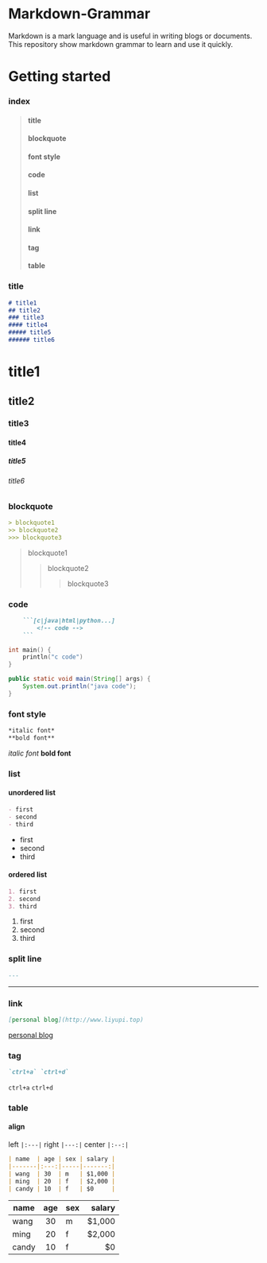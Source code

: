 # Markdown-Grammar
Markdown is a mark language and is useful in writing blogs or documents. This repository show markdown grammar to learn and use it quickly.

# Getting started
### index
>#### title
>#### blockquote
>#### font style
>#### code
>#### list
>#### split line
>#### link
>#### tag
>#### table
<!-- title -->
### title
```markdown
# title1
## title2
### title3
#### title4
##### title5
###### title6
```
# title1
## title2
### title3
#### title4
##### title5
###### title6
<!-- blockquote -->
### blockquote
```markdown
> blockquote1
>> blockquote2
>>> blockquote3
```
> blockquote1
>> blockquote2
>>> blockquote3
<!-- code -->
### code
```markdown
    ```[c|java|html|python...]
        <!-- code -->
    ```
```
```c
int main() {
    println("c code")
}
```
```java
public static void main(String[] args) {
    System.out.println("java code");
}
```
<!-- font style -->
### font style
```markdown
*italic font* 
**bold font**
```
*italic font* 
**bold font**
<!-- list -->
### list
#### unordered list
```Markdown
- first
- second
- third
```
- first
- second
- third
#### ordered list
```markdown
1. first
2. second
3. third
```
1. first
2. second
3. third
<!-- split line -->
### split line
```markdown
---
```
---
<!-- link -->
### link
```markdown
[personal blog](http://www.liyupi.top)
```
[personal blog](http://www.liyupi.top)
<!-- tag -->
### tag
```markdown
`ctrl+a` `ctrl+d`
```
`ctrl+a` `ctrl+d`
<!-- table -->
### table
#### align
left `|:---|`
right `|---:|`
center  `|:--:|`  
```markdown
| name  | age | sex | salary |
|-------|:---:|-----|-------:|
| wang  | 30  | m   | $1,000 |
| ming  | 20  | f   | $2,000 |
| candy | 10  | f   | $0     |
```
| name  | age | sex | salary |
|-------|:---:|-----|-------:|
| wang  | 30  | m   | $1,000 |
| ming  | 20  | f   | $2,000 |
| candy | 10  | f   | $0     |
